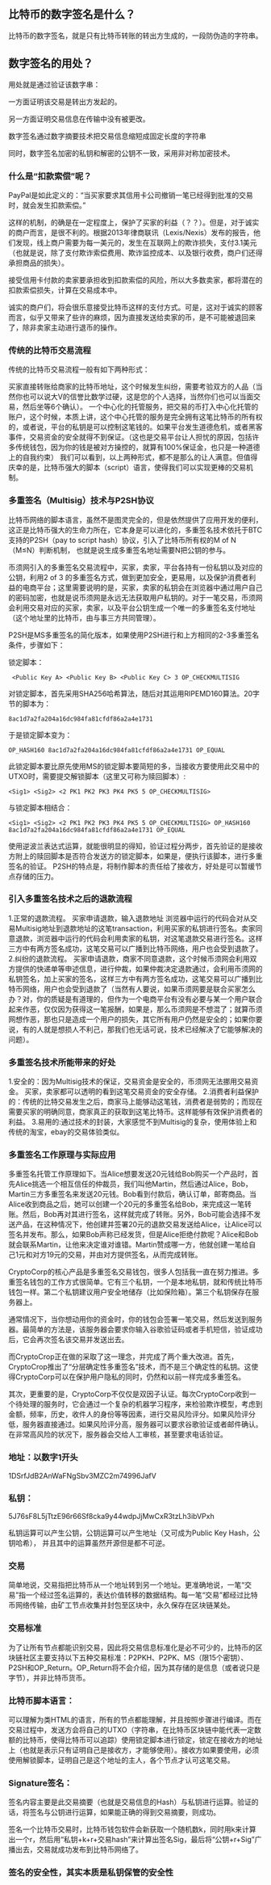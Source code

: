 ## 比特币的数字签名是什么？
比特币的数字签名，就是只有比特币转账的转出方生成的，一段防伪造的字符串。

## 数字签名的用处？
用处就是通过验证该数字串：

一方面证明该交易是转出方发起的。

另一方面证明交易信息在传输中没有被更改。

数字签名通过数字摘要技术把交易信息缩短成固定长度的字符串

同时，数字签名加密的私钥和解密的公钥不一致，采用非对称加密技术。
 

### 什么是“扣款索偿”呢？
PayPal是如此定义的：“当买家要求其信用卡公司撤销一笔已经得到批准的交易时，就会发生扣款索偿。”

这样的机制，的确是在一定程度上，保护了买家的利益（？？）。但是，对于诚实的商户而言，是很不利的。根据2013年律商联讯（Lexis/Nexis）发布的报告，他们发现，线上商户需要为每一美元的，发生在互联网上的欺诈损失，支付3.1美元（也就是说，除了支付欺诈索偿费用、欺诈监控成本、以及银行收费，商户们还得承担商品的损失）。

接受信用卡付款的卖家要承担收到扣款索偿的风险，所以大多数卖家，都将潜在的扣款索偿损失，计算在交易成本中。

诚实的商户们，将会很乐意接受比特币这样的支付方式。可是，这对于诚实的顾客而言，似乎又带来了些许的麻烦，因为直接发送给卖家的币，是不可能被退回来了，除非卖家主动进行退币的操作。

### 传统的比特币交易流程

传统的比特币交易流程一般有如下两种形式：

买家直接转账给商家的比特币地址，这个时候发生纠纷，需要考验双方的人品（当然你也可以说大V的信誉比数学过硬，这是您的个人选择，当然你们也可以当面交易，然后坐等6个确认）。
一个中心化的托管服务，把交易的币打入中心化托管的账户，这个时候，本质上讲，这个中心托管的服务是完全拥有这笔比特币的所有权的，或者说，平台的私钥是可以控制这笔钱的。如果平台发生道德危机，或者黑客事件，交易资金的安全就得不到保证。（这也是交易平台让人担忧的原因，包括许多传统钱包，因为你的钱是被对方操控的，就算有100%保证金，也只是一种道德上的自我约束）
我们可以看到，以上两种形式，都不是那么的让人满意。但值得庆幸的是，比特币强大的脚本（script）语言，使得我们可以实现更棒的交易机制。

### 多重签名（Multisig）技术与P2SH协议

比特币网络的脚本语言，虽然不是图灵完全的，但是依然提供了应用开发的便利，这正是比特币强大的生命力所在，它本身是可以进化的，多重签名技术依托于BTC支持的P2SH（pay to script hash）协议，引入了比特币所有权的M of N （M≤N）判断机制， 也就是说生成多重签名地址需要N把公钥的参与。

币须网引入的多重签名交易流程中，买家，卖家，平台各持有一份私钥以及对应的公钥，利用2 of 3 的多重签名方式，做到更加安全，更易用，以及保护消费者利益的电商平台；这里需要说明的是，买家，卖家的私钥会在浏览器中通过用户自己的密码加密，也就是说币须网是永远无法获取用户私钥的。对于一笔交易，币须网会利用交易对应的买家，卖家，以及平台公钥生成一个唯一的多重签名支付地址（这个地址里的比特币，由与事三方共同管理）。

P2SH是MS多重签名的简化版本，如果使用P2SH进行和上方相同的2-3多重签名条件，步骤如下：

锁定脚本：
```
 <Public Key A> <Public Key B> <Public Key C> 3 OP_CHECKMULTISIG
```
对锁定脚本，首先采用SHA256哈希算法，随后对其运用RIPEMD160算法。20字节的脚本为：
```
8ac1d7a2fa204a16dc984fa81cfdf86a2a4e1731
```
于是锁定脚本变为：
```
OP_HASH160 8ac1d7a2fa204a16dc984fa81cfdf86a2a4e1731 OP_EQUAL
```

此锁定脚本要比原先使用MS的锁定脚本要简短的多，当接收方要使用此交易中的UTXO时，需要提交解锁脚本（这里又可称为赎回脚本）:
```
<Sig1> <Sig2> <2 PK1 PK2 PK3 PK4 PK5 5 OP_CHECKMULTISIG>
```
与锁定脚本相结合：
```
<Sig1> <Sig2> <2 PK1 PK2 PK3 PK4 PK5 5 OP_CHECKMULTISIG> OP_HASH160 8ac1d7a2fa204a16dc984fa81cfdf86a2a4e1731 OP_EQUAL
```
使用逆波兰表达式运算，就能很明显的得知，验证过程分两步，首先验证的是接收方附上的赎回脚本是否符合发送方的锁定脚本，如果是，便执行该脚本，进行多重签名的验证。
P2SH的特点是，将制作脚本的责任给了接收方，好处是可以暂缓节点存储的压力。





### 引入多重签名技术之后的退款流程
1.正常的退款流程。 买家申请退款，输入退款地址 浏览器中运行的代码会对从交易Multisig地址到退款地址的这笔transaction，利用买家的私钥进行签名。卖家同意退款，浏览器中运行的代码会利用卖家的私钥，对这笔退款交易进行签名。这样三方中有两方签名成功，这笔交易可以广播到比特币网络，用户也会受到退款了。
2.纠纷的退款流程。 买家申请退款，商家不同意退款，这个时候币须网会利用双方提供的快递单等申述信息，进行仲裁，如果仲裁决定退款通过，会利用币须网的私钥签名，加上买家的签名，这样三方中有两方签名成功，这笔交易可以广播到比特币网络，用户也会受到退款了（当然有人要说，如果币须网要是联合买家怎么办？对，你的质疑是有道理的，但作为一个电商平台有没有必要与某一个用户联合起来作恶，仅仅因为获得这一笔报酬，如果是，那么币须网是不想混了；就算币须网想作恶，那也只是造成一个用户的损失，其它所有用户仍然是安全的；如果你要说，有的人就是想损人不利己，那我们也无话可说，技术已经解决了它能够解决的问题）。

### 多重签名技术所能带来的好处
1.安全的：因为Multisig技术的保证，交易资金是安全的，币须网无法挪用交易资金。 买家，卖家都可以透明的看到这笔交易资金的安全存储。
2.消费者利益保护的：传统的比特交易发生之后，商家马上能够动这笔钱，消费者是弱势的；而现在需要买家的明确同意，商家真正的获取到这笔比特币。这样能够有效保护消费者的利益。
3.易用的:通过技术的封装，大家感觉不到Multisig的复杂，使用体验上和传统的淘宝，ebay的交易体验类似。

### 多重签名工作原理与实际应用

多重签名托管工作原理如下。当Alice想要发送20元钱给Bob购买一个产品时，首先Alice挑选一个相互信任的仲裁员，我们叫他Martin，然后通过Alice，Bob，Martin三方多重签名来发送20元钱。Bob看到付款后，确认订单，邮寄商品。当Alice收到商品之后，她可以创建一个20元的多重签名给Bob，来完成这一笔转账。然后，Bob再对其进行签名，这样就完成了转账。另外，Bob可能会选择不发送产品，在这种情况下，他创建并签署20元的退款交易发送给Alice，让Alice可以签名并发布。那么，如果Bob声称已经发货，但是Alice拒绝付款呢？Alice和Bob就会联系Martin，让他来决定谁对谁错。Martin赞成哪一方，他就创建一笔给自己1元和对方19元的交易，并由对方提供签名，从而完成转账。

CryptoCorp的核心产品是多重签名交易钱包，很多人包括我一直在努力推进。多重签名钱包的工作方式很简单。它有三个私钥，一个是本地私钥，就和传统比特币钱包一样。第二个私钥建议用户安全地储存（比如保险箱）。第三个私钥保存在服务器上。

通常情况下，当你想动用你的资金时，你的钱包会签署一笔交易，然后发送到服务器。最简单的方法是，该服务器会要求你输入谷歌验证码或者手机短信，验证成功后，它会再次签名该交易并发送出去。

而CryptoCrop正在做的采取了这一理念，并完成了两个重大改进。首先，CryptoCrop推出了“分层确定性多重签名”技术，而不是三个确定性的私钥。这使得CryptoCorp可以在保护用户隐私的同时，仍然和以前一样完成多重签名。

其次，更重要的是，CryptoCorp不仅仅是双因子认证。每次CryptoCorp收到一个待处理的服务时，它会通过一个复杂的机器学习程序，来检验欺诈模型，考虑到金额，频率，历史，收件人的身份等等因素，进行交易风险评分。如果风险评分低，服务器直接通过。如果风险评分高，服务器可以要求谷歌验证或者邮件确认。在非常高风险的状况下，服务器会交给人工审核，甚至要求电话验证。

### 地址：以数字1开头
1DSrfJdB2AnWaFNgSbv3MZC2m74996JafV
### 私钥：
5J76sF8L5jTtzE96r66Sf8cka9y44wdpJjMwCxR3tzLh3ibVPxh

私钥运算可以产生公钥，公钥运算可以产生地址（又可成为Public Key Hash，公钥哈希），
并且其中的运算虽然开源但是都不可逆。

### 交易
简单地说，交易指把比特币从一个地址转到另一个地址。更准确地说，一笔“交易”指一个经过签名运算的，表达价值转移的数据结构。每一笔“交易”都经过比特币网络传输，由矿工节点收集并封包至区块中，永久保存在区块链某处。


### 交易标准
为了让所有节点都能识别交易，因此将交易信息标准化是必不可少的，比特币的区块链社区主要支持以下五种交易标准：P2PKH、P2PK、MS（限15个密钥）、P2SH和OP_Return。OP_Return将不会介绍，因为其存储的是信息（或者说只是字节），并非比特币货币。

### 比特币脚本语言：
可以理解为类HTML的语言，所有的节点都能理解，并且按照步骤进行编译。而在交易过程中，发送方会将自己的UTXO（字符串，在比特币区块链中能代表一定数额的比特币，使得比特币可以追踪）使用锁定脚本进行锁定，锁定在接收方的地址上（也就是表示只有证明自己是接收方，才能够使用）。接收方如果要使用，必须使用解锁脚本，证明自己是这个地址的主人，各个节点才认可这笔交易。

### Signature签名：

签名内容主要是此交易摘要（也就是交易信息的Hash）与私钥进行运算。验证的话，将签名与公钥进行运算，如果能正确的得到交易摘要，则成功。

签名一个比特币交易时，比特币钱包软件会新获取一个随机数k，同时用k来计算出一个r，然后用“私钥+k+r+交易hash”来计算出签名Sig，最后将“公钥+r+Sig”广播出去，交易就成功发布到比特币网络了。

### 签名的安全性，其实本质是私钥保管的安全性